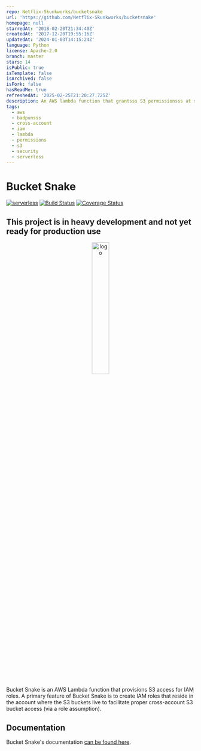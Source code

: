 ```yaml
---
repo: Netflix-Skunkworks/bucketsnake
url: 'https://github.com/Netflix-Skunkworks/bucketsnake'
homepage: null
starredAt: '2018-02-20T21:34:40Z'
createdAt: '2017-12-20T19:55:16Z'
updatedAt: '2024-01-03T14:15:24Z'
language: Python
license: Apache-2.0
branch: master
stars: 14
isPublic: true
isTemplate: false
isArchived: false
isFork: false
hasReadMe: true
refreshedAt: '2025-02-25T21:20:27.725Z'
description: An AWS lambda function that grantsss S3 permissionsss at ssscale.
tags:
  - aws
  - badpunsss
  - cross-account
  - iam
  - lambda
  - permissions
  - s3
  - security
  - serverless
---
```


Bucket Snake
=======================
[![serverless](http://public.serverless.com/badges/v3.svg)](http://www.serverless.com) [![Build Status](https://travis-ci.org/Netflix-Skunkworks/bucketsnake.svg?branch=master)](https://travis-ci.org/Netflix-Skunkworks/bucketsnake) [![Coverage Status](https://coveralls.io/repos/github/Netflix-Skunkworks/bucketsnake/badge.svg)](https://coveralls.io/github/Netflix-Skunkworks/bucketsnake)

## This project is in heavy development and not yet ready for production use

<p align="center"><img src="website/static/img/logo.png" alt="logo" width="30%" height="30%" /></p>

Bucket Snake is an AWS Lambda function that provisions S3 access for IAM roles. A primary feature
of Bucket Snake is to create IAM roles that reside in the account where the S3 buckets live to facilitate
proper cross-account S3 bucket access (via a role assumption).

Documentation
-------------
Bucket Snake's documentation [can be found here](https://Netflix-Skunkworks.github.io/bucketsnake).
